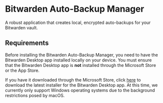 # Bitwarden Auto-Backup Manager
A robust application that creates local, encrypted auto-backups for your Bitwarden vault.

## Requirements
Before installing the Bitwarden Auto-Backup Manager, you need to have the Bitwarden Desktop app installed locally on your device. You must ensure that the Bitwarden Desktop app is **not** installed through the Microsoft Store or the App Store.

If you have it downloaded through the Microsoft Store, click <a href='https://vault.bitwarden.com/download/?app=desktop&platform=windows'>here</a> to download the latest installer for the Bitwarden Desktop app. At this time, we currently only support Windows operating systems due to the background restrictions posed by macOS.

